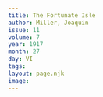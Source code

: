 ```yaml
---
title: The Fortunate Isle
author: Miller, Joaquin
issue: 11
volume: 7
year: 1917
month: 27
day: VI
tags:
layout: page.njk
image:
---
```





